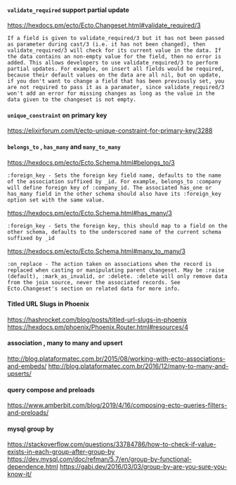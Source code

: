 #### `validate_required` support partial update

https://hexdocs.pm/ecto/Ecto.Changeset.html#validate_required/3

```
If a field is given to validate_required/3 but it has not been passed as parameter during cast/3 (i.e. it has not been changed), then validate_required/3 will check for its current value in the data. If the data contains an non-empty value for the field, then no error is added. This allows developers to use validate_required/3 to perform partial updates. For example, on insert all fields would be required, because their default values on the data are all nil, but on update, if you don't want to change a field that has been previously set, you are not required to pass it as a paramater, since validate_required/3 won't add an error for missing changes as long as the value in the data given to the changeset is not empty.
```

#### `unique_constraint` on primary key

https://elixirforum.com/t/ecto-unique-constraint-for-primary-key/3288

#### `belongs_to` , `has_many` and `many_to_many`

https://hexdocs.pm/ecto/Ecto.Schema.html#belongs_to/3

```
:foreign_key - Sets the foreign key field name, defaults to the name of the association suffixed by _id. For example, belongs_to :company will define foreign key of :company_id. The associated has_one or has_many field in the other schema should also have its :foreign_key option set with the same value.
```

https://hexdocs.pm/ecto/Ecto.Schema.html#has_many/3

```
:foreign_key - Sets the foreign key, this should map to a field on the other schema, defaults to the underscored name of the current schema suffixed by _id
```

https://hexdocs.pm/ecto/Ecto.Schema.html#many_to_many/3
```
:on_replace - The action taken on associations when the record is replaced when casting or manipulating parent changeset. May be :raise (default), :mark_as_invalid, or :delete. :delete will only remove data from the join source, never the associated records. See Ecto.Changeset's section on related data for more info.

```

#### Titled URL Slugs in Phoenix

https://hashrocket.com/blog/posts/titled-url-slugs-in-phoenix
https://hexdocs.pm/phoenix/Phoenix.Router.html#resources/4

#### association , many to many and upsert 

http://blog.plataformatec.com.br/2015/08/working-with-ecto-associations-and-embeds/
http://blog.plataformatec.com.br/2016/12/many-to-many-and-upserts/

#### query compose and preloads

https://www.amberbit.com/blog/2019/4/16/composing-ecto-queries-filters-and-preloads/

#### mysql group by 

https://stackoverflow.com/questions/33784786/how-to-check-if-value-exists-in-each-group-after-group-by
https://dev.mysql.com/doc/refman/5.7/en/group-by-functional-dependence.html
https://gabi.dev/2016/03/03/group-by-are-you-sure-you-know-it/ 